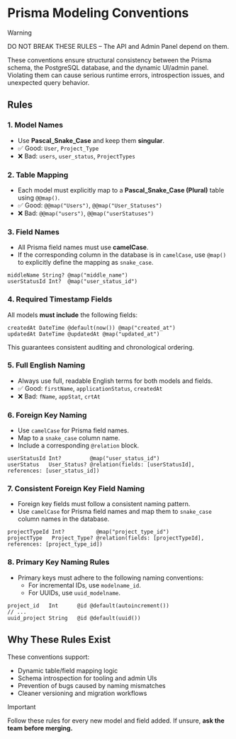 # Prisma Modeling Conventions

> [!WARNING]
> DO NOT BREAK THESE RULES – The API and Admin Panel depend on them.

These conventions ensure structural consistency between the Prisma schema, the PostgreSQL database, and the dynamic UI/admin panel. Violating them can cause serious runtime errors, introspection issues, and unexpected query behavior.

## Rules

### 1. Model Names

- Use **Pascal_Snake_Case** and keep them **singular**.
- ✅ Good: `User`, `Project_Type`
- ❌ Bad: `users`, `user_status`, `ProjectTypes`

### 2. Table Mapping

- Each model must explicitly map to a **Pascal_Snake_Case (Plural)** table using `@@map()`.
- ✅ Good: `@@map("Users")`, `@@map("User_Statuses")`
- ❌ Bad: `@@map("users")`, `@@map("userStatuses")`

### 3. Field Names

- All Prisma field names must use **camelCase**.
- If the corresponding column in the database is in `camelCase`, use `@map()` to explicitly define the mapping as `snake_case`.

```prisma
middleName String? @map("middle_name")
userStatusId Int?  @map("user_status_id")
```

### 4. Required Timestamp Fields

All models **must include** the following fields:

```prisma
createdAt DateTime @default(now()) @map("created_at")
updatedAt DateTime @updatedAt @map("updated_at")
```

This guarantees consistent auditing and chronological ordering.

### 5. Full English Naming

- Always use full, readable English terms for both models and fields.
- ✅ Good: `firstName`, `applicationStatus`, `createdAt`
- ❌ Bad: `fName`, `appStat`, `crtAt`

### 6. Foreign Key Naming

- Use `camelCase` for Prisma field names.
- Map to a `snake_case` column name.
- Include a corresponding `@relation` block.

```prisma
userStatusId Int?         @map("user_status_id")
userStatus   User_Status? @relation(fields: [userStatusId], references: [user_status_id])
```

### 7. Consistent Foreign Key Field Naming

- Foreign key fields must follow a consistent naming pattern.
- Use `camelCase` for Prisma field names and map them to `snake_case` column names in the database.

```prisma
projectTypeId Int?          @map("project_type_id")
projectType   Project_Type? @relation(fields: [projectTypeId], references: [project_type_id])
```

### 8. Primary Key Naming Rules

- Primary keys must adhere to the following naming conventions:
  - For incremental IDs, use `modelname_id`.
  - For UUIDs, use `uuid_modelname`.

```prisma
project_id   Int      @id @default(autoincrement())
// ...
uuid_project String   @id @default(uuid())
```

## Why These Rules Exist

These conventions support:

- Dynamic table/field mapping logic
- Schema introspection for tooling and admin UIs
- Prevention of bugs caused by naming mismatches
- Cleaner versioning and migration workflows

> [!IMPORTANT]
> Follow these rules for every new model and field added. If unsure, **ask the team before merging.**
